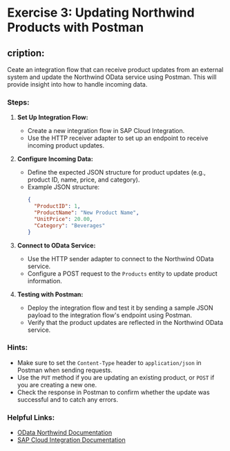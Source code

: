 # Exercise 3: Updating Northwind Products with Postman

## cription:
Ceate an integration flow that can receive product updates from an external system and update the Northwind OData service using Postman. This will provide insight into how to handle incoming data.

### Steps:
1. **Set Up Integration Flow:**
    - Create a new integration flow in SAP Cloud Integration.
    - Use the HTTP receiver adapter to set up an endpoint to receive incoming product updates.

2. **Configure Incoming Data:**
    - Define the expected JSON structure for product updates (e.g., product ID, name, price, and category).
    - Example JSON structure:
      ```json
      {
        "ProductID": 1,
        "ProductName": "New Product Name",
        "UnitPrice": 20.00,
        "Category": "Beverages"
      }
      ```

3. **Connect to OData Service:**
    - Use the HTTP sender adapter to connect to the Northwind OData service.
    - Configure a POST request to the `Products` entity to update product information.

4. **Testing with Postman:**
    - Deploy the integration flow and test it by sending a sample JSON payload to the integration flow's endpoint using Postman.
    - Verify that the product updates are reflected in the Northwind OData service.

### Hints:
- Make sure to set the `Content-Type` header to `application/json` in Postman when sending requests.
- Use the `PUT` method if you are updating an existing product, or `POST` if you are creating a new one.
- Check the response in Postman to confirm whether the update was successful and to catch any errors.

### Helpful Links:
-  [OData Northwind Documentation](https://services.odata.org/V4/Northwind/Northwind.svc/)
- [SAP Cloud Integration Documentation](https://help.sap.com/docs/cloud-integration/sap-cloud-integration/sap-cloud-integration)
